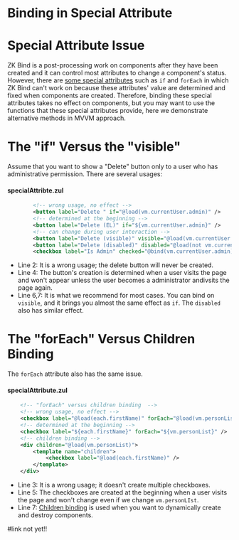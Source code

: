 # Binding in Special Attribute

Special Attribute Issue
=======================
ZK Bind is a post-processing work on components after they have been created and it can control most attributes to change a component's status. However, there are [some special attributes](http://books.zkoss.org/wiki/ZUML_Reference/ZUML/Attributes) such as `if` and
`forEach` in which ZK Bind can't work on because these attributes' value are determined and fixed when components are created. Therefore, binding these special attributes takes no effect on components, but you may want to use the functions that these special attributes provide, here we demonstrate alternative methods in MVVM approach.

The "if" Versus the "visible"
=============================
Assume that you want to show a "Delete" button only to a user who has administrative permission. There are several usages:

#### specialAttribte.zul
```xml
        <!-- wrong usage, no effect -->
        <button label="Delete " if="@load(vm.currentUser.admin)" />
        <!-- determined at the beginning -->
        <button label="Delete (EL)" if="${vm.currentUser.admin}" />
        <!-- can change during user interaction -->
        <button label="Delete (visible)" visible="@load(vm.currentUser.admin)" />
        <button label="Delete (disabled)" disabled="@load(not vm.currentUser.admin)" />
        <checkbox label="Is Admin" checked="@bind(vm.currentUser.admin)" />
```
-   Line 2: It is a wrong usage; the delete button will never be created.
-   Line 4: The button's creation is determined when a user visits the page and won't appear unless the user becomes a administrator andivsits the page again.
-   Line 6,7: It is what we recommend for most cases. You can bind on `visible`, and it brings you almost the same effect as `if`. The `disabled` also has similar effect.

The "forEach" Versus Children Binding
=====================================
The `forEach` attribute also has the same issue.

#### specialAttribute.zul
```xml
    <!-- "forEach" versus children binding  -->
    <!-- wrong usage, no effect -->
    <checkbox label="@load(each.firstName)" forEach="@load(vm.personList)" />
    <!-- determined at the beginning -->
    <checkbox label="${each.firstName}" forEach="${vm.personList}" />
    <!-- children binding -->
    <div children="@load(vm.personList)">
        <template name="children">
            <checkbox label="@load(each.firstName)" />
        </template>
    </div>
```
-   Line 3: It is a wrong usage; it doesn't create multiple checkboxes.
-   Line 5: The checkboxes are created at the beginning when a user visits the page and won't change even if we change `vm.personLIst`.
-   Line 7: [ Children binding]() is used when you want to dynamically create and destroy components.

#link not yet!!


